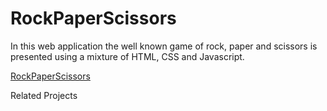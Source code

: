 # RockPaperScissors

In this web application the well known game of rock, paper and scissors is presented using a mixture of HTML, CSS and Javascript.

[RockPaperScissors](https://vvasilopoulos0.github.io/RockPaperScissors/)

Related Projects
